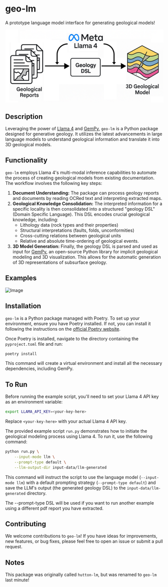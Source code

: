 # geo-lm

A prototype language model interface for generating geological models\!

![Logo|500](static/image4.png)

## Description

Leveraging the power of [Llama 4](https://ai.meta.com/blog/llama-4-multimodal-intelligence/) and [GemPy](https://www.gempy.org/), `geo-lm` is a Python package designed for generative geology. It utilizes the latest advancements in large language models to understand geological information and translate it into 3D geological models.

## Functionality

`geo-lm` employs Llama 4's multi-modal inference capabilities to automate the process of creating geological models from existing documentation. The workflow involves the following key steps:

1.  **Document Understanding:** The package can process geology reports and documents by reading OCRed text and interpreting extracted maps.
2.  **Geological Knowledge Consolidation:** The interpreted information for a specific locality is then consolidated into a structured "geology DSL" (Domain Specific Language). This DSL encodes crucial geological knowledge, including:
      * Lithology data (rock types and their properties)
      * Structural interpretations (faults, folds, unconformities)
      * Cross-cutting relations between geological units
      * Relative and absolute time-ordering of geological events.
3.  **3D Model Generation:** Finally, the geology DSL is parsed and used as input for [GemPy](https://www.gempy.org/), an open-source Python library for implicit geological modeling and 3D visualization. This allows for the automatic generation of 3D representations of subsurface geology.

## Examples

![Image](https://github.com/user-attachments/assets/1ad1886b-43a2-44f6-ab92-3c5c3de271aa)

## Installation

`geo-lm` is a Python package managed with Poetry. To set up your environment, ensure you have Poetry installed. If not, you can install it following the instructions on the [official Poetry website](https://python-poetry.org/).

Once Poetry is installed, navigate to the directory containing the `pyproject.toml` file and run:

```bash
poetry install
```

This command will create a virtual environment and install all the necessary dependencies, including GemPy.

## To Run

Before running the example script, you'll need to set your Llama 4 API key as an environment variable:

```bash
export LLAMA_API_KEY=<your-key-here>
```

Replace `<your-key-here>` with your actual Llama 4 API key.

The provided example script `run.py` demonstrates how to initiate the geological modeling process using Llama 4. To run it, use the following command:

```bash
python run.py \
    --input-mode llm \
    --prompt-type default \
    --llm-output-dir input-data/llm-generated
```

This command will instruct the script to use the language model (`--input-mode llm`) with a default prompting strategy (`--prompt-type default`) and save the LLM's output (the generated geology DSL) to the `input-data/llm-generated` directory.

The --prompt-type DSL will be used if you want to run another example using a different pdf report you have extracted.

## Contributing

We welcome contributions to `geo-lm`\! If you have ideas for improvements, new features, or bug fixes, please feel free to open an issue or submit a pull request.

## Notes

This package was originally called `hutton-lm`, but was renamed to `geo-lm` last minute!
